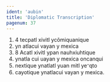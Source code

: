 ```yaml
---
ident: 'aubin'
title: 'Diplomatic Transcription'
pagenum: 37
---
```

1.    4 tecpatl xivitl ycõmiquanique
2.	yn atlacui vayan y mexica
3.    8 Acatl xivitl ypan nauhxiuhtique
4.    ynatla cui uayan y mexica oncanqui
5.	nextique ynatlatl yuan mitl yeᵔqto
6.	cayotique ynatlacui vayan y mexica.
